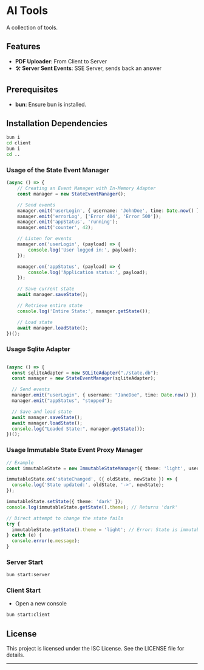 # AI Tools

A collection of tools.

## Features
- **PDF Uploader**: From Client to Server
- 🛠 **Server Sent Events**: SSE Server, sends back an answer

## Prerequisites
- **bun**: Ensure bun is installed.

## Installation Dependencies

```bash
bun i
cd client
bun i
cd ..
```

### **Usage of the State Event Manager**

```typescript
(async () => {
    // Creating an Event Manager with In-Memory Adapter
    const manager = new StateEventManager();

    // Send events
    manager.emit('userLogin', { username: 'JohnDoe', time: Date.now() });
    manager.emit('errorLog', ['Error 404', 'Error 500']);
    manager.emit('appStatus', 'running');
    manager.emit('counter', 42);

    // Listen for events
    manager.on('userLogin', (payload) => {
        console.log('User logged in:', payload);
    });

    manager.on('appStatus', (payload) => {
        console.log('Application status:', payload);
    });

    // Save current state
    await manager.saveState();

    // Retrieve entire state
    console.log('Entire State:', manager.getState());

    // Load state
    await manager.loadState();
})();
```

### Usage Sqlite Adapter

```typescript

(async () => {
  const sqliteAdapter = new SQLiteAdapter("./state.db");
  const manager = new StateEventManager(sqliteAdapter);

  // Send events
  manager.emit("userLogin", { username: "JaneDoe", time: Date.now() });
  manager.emit("appStatus", "stopped");

  // Save and load state
  await manager.saveState();
  await manager.loadState();
  console.log("Loaded State:", manager.getState());
})();
```

### Usage Immutable State Event Proxy Manager

```typescript
// Example
const immutableState = new ImmutableStateManager({ theme: 'light', user: null });

immutableState.on('stateChanged', ({ oldState, newState }) => {
  console.log('State updated:', oldState, '->', newState);
});

immutableState.setState({ theme: 'dark' });
console.log(immutableState.getState().theme); // Returns 'dark'

// Direct attempt to change the state fails
try {
  immutableState.getState().theme = 'light'; // Error: State is immutable
} catch (e) {
  console.error(e.message);
}
```

### Server Start
```bash
bun start:server
```

### Client Start
- Open a new console
```bash
bun start:client
```

## License
This project is licensed under the ISC License. See the LICENSE file for details.

---
